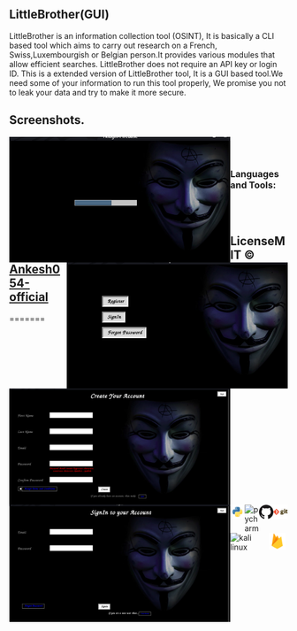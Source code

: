 ## LittleBrother(GUI)
LittleBrother is an information collection tool (OSINT), It is basically a CLI based tool which aims to carry out research on a French, Swiss,Luxembourgish
or Belgian person.It provides various modules that allow efficient searches. LittleBrother does not require an API key or login ID. This is a extended version
of LittleBrother tool, It is a GUI based tool.We need some of your information to run this tool properly, We promise you not to leak your data and try to make it more secure.

## Screenshots.

<img align="left" alt="Loading" width="400px" src="https://github.com/Ankesh054-official/LittleBrother-GUI-/blob/master/screenshots/Loading.png?raw=true" />
<img align="right" alt="decision" width="400px" src="https://github.com/Ankesh054-official/LittleBrother-GUI-/blob/master/screenshots/decisionscreen.png?raw=true" />

<img align="left" alt="createuser" width="400px" src="https://github.com/Ankesh054-official/LittleBrother-GUI-/blob/master/screenshots/createuser.png?raw=true" />
<img align="left" alt="Login" width="400px" src="https://github.com/Ankesh054-official/LittleBrother-GUI-/blob/master/screenshots/loginuser.png?raw=true" />


<br>
<br>

### Languages and Tools:
<img align="left" alt="Python" width="26px" src="https://raw.githubusercontent.com/github/explore/80688e429a7d4ef2fca1e82350fe8e3517d3494d/topics/python/python.png" />
<img align="left" alt="pycharm" width="26px" src="https://banner2.cleanpng.com/20180617/hev/kisspng-pycharm-intellij-idea-jetbrains-integrated-develop-jbj-5b25ebbd21dbe9.7593892615292118371387.jpg" />
<img align="left" alt="GitHub" width="26px" src="https://raw.githubusercontent.com/github/explore/78df643247d429f6cc873026c0622819ad797942/topics/github/github.png" />
<img align="left" alt="Git" width="26px" src="https://raw.githubusercontent.com/github/explore/78df643247d429f6cc873026c0622819ad797942/topics/git/git.png" />
<img align="left" alt="kali linux" width="70" src="https://www.kali.org/wp-content/uploads/2015/09/kali-2.0-website-logo.png" />
<img align="left" alt="Firebase" width="30" src="https://raw.githubusercontent.com/github/explore/80688e429a7d4ef2fca1e82350fe8e3517d3494d/topics/firebase/firebase.png" />


<br>
<br>

## LicenseMIT © [Ankesh054-official](https://github.com/Ankesh054-official)
=======



